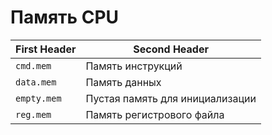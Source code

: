 # Память CPU

First Header  | Second Header
------------- | -------------
`cmd.mem`  | Память инструкций
`data.mem` | Память данных
`empty.mem`| Пустая память для инициализации
`reg.mem`  | Память регистрового файла